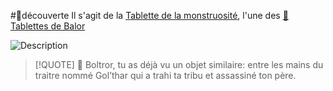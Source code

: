 #🔎découverte 
Il s'agit de la [Tablette de la monstruosité](../lore/📜Tablettes%20de%20Balor.md#Tablette%20de%20la%20monstruosité), l'une des  [📜Tablettes de Balor](../lore/📜Tablettes%20de%20Balor.md)

![Description](../lore/📜Tablettes%20de%20Balor.md#Description)


>[!QUOTE]  💬
>  Boltror, tu as déjà vu un objet similaire: entre les mains du traitre nommé Gol’thar qui a trahi ta tribu et assassiné ton père.

